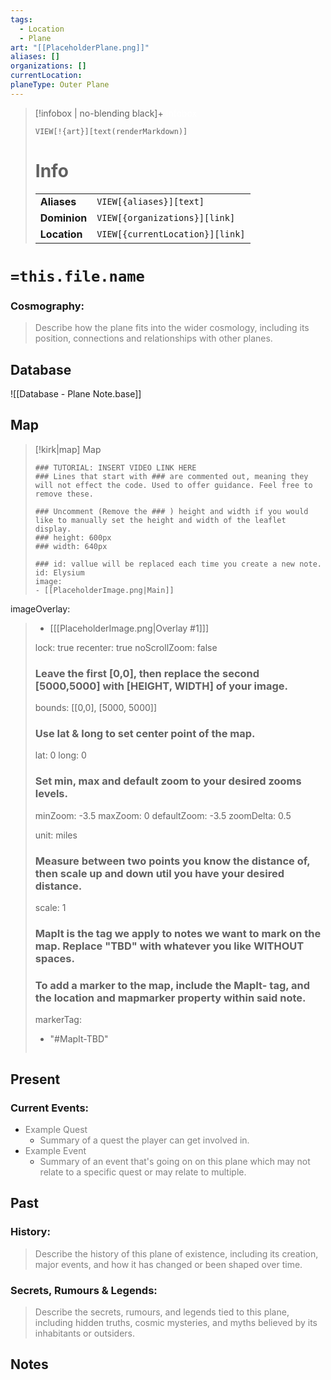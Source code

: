 ```yaml
---
tags:
  - Location
  - Plane
art: "[[PlaceholderPlane.png]]"
aliases: []
organizations: []
currentLocation:
planeType: Outer Plane
---
```


> [!infobox | no-blending black]+ <font color="#ffffff">Infobox</font>
> 
> `VIEW[!{art}][text(renderMarkdown)]`
> 
> # Info
> |  |  |
> |---|---|
> | **Aliases** | `VIEW[{aliases}][text]` |
> | **Dominion** | `VIEW[{organizations}][link]` |
> | **Location** | `VIEW[{currentLocation}][link]` |

# `=this.file.name`

### Cosmography:

> <font color="#7f7f7f">Describe how the plane fits into the wider cosmology, including its position, connections and relationships with other planes.</font>

## Database

![[Database - Plane Note.base]]

## Map

> [!kirk|map] Map
> ```leaflet
> ### TUTORIAL: INSERT VIDEO LINK HERE
> ### Lines that start with ### are commented out, meaning they will not effect the code. Used to offer guidance. Feel free to remove these.
> 
> ### Uncomment (Remove the ### ) height and width if you would like to manually set the height and width of the leaflet display.
> ### height: 600px
> ### width: 640px
> 
> ### id: vallue will be replaced each time you create a new note.
> id: Elysium
> image: 
> - [[PlaceholderImage.png|Main]]
imageOverlay:
> - [[[PlaceholderImage.png|Overlay #1]]]
> 
> lock: true
> recenter: true
> noScrollZoom: false
> ### Leave the first [0,0], then replace the second [5000,5000] with [HEIGHT, WIDTH] of your image.
> bounds: [[0,0], [5000, 5000]]
> 
> ### Use lat & long to set center point of the map.
> lat: 0
> long: 0
> 
> ### Set min, max and default zoom to your desired zooms levels.
> minZoom: -3.5
> maxZoom: 0
> defaultZoom: -3.5
> zoomDelta: 0.5
> 
> unit: miles
> ### Measure between two points you know the distance of, then scale up and down util you have your desired distance.
> scale: 1
> ### MapIt is the tag we apply to notes we want to mark on the map. Replace "TBD" with whatever you like WITHOUT spaces.
> ### To add a marker to the map, include the MapIt- tag, and the location and mapmarker property within said note.
> markerTag: 
> - "#MapIt-TBD"
> ```

## Present

### Current Events:

- <font color="#7f7f7f">Example Quest</font>
    -  <font color="#7f7f7f">Summary of a quest the player can get involved in.</font>
- <font color="#7f7f7f">Example Event</font>
    - <font color="#7f7f7f">Summary of an event that's going on on this plane which may not relate to a specific quest or may relate to multiple.</font>

## Past

### History:

> <font color="#7f7f7f">Describe the history of this plane of existence, including its creation, major events, and how it has changed or been shaped over time.</font>

### Secrets, Rumours & Legends:

> <font color="#7f7f7f">Describe the secrets, rumours, and legends tied to this plane, including hidden truths, cosmic mysteries, and myths believed by its inhabitants or outsiders.</font>

## Notes

